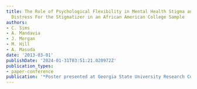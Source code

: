 ```yaml
---
title: The Role of Psychological Flexibility in Mental Health Stigma and Psychological
  Distress For the Stigmatizer in an African American College Sample
authors:
- C. Sims
- A. Mandavia
- J. Morgan
- M. Hill
- A. Masuda
date: '2013-03-01'
publishDate: '2024-01-31T03:51:21.020972Z'
publication_types:
- paper-conference
publication: '*Poster presented at Georgia State University Research Conference*'
---
```

